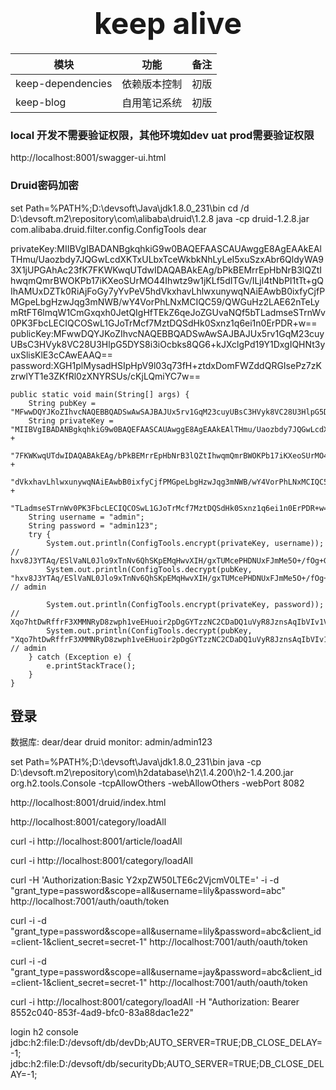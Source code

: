 # <div align='center'><font size='70'>keep alive</font></div>

<!-- ### 记录一下开发中遇到的问题 -->


|  模块   | 功能  | 备注  |
|  ----  | ----  | ----  |
| keep-dependencies | 依赖版本控制 | 初版 |
| keep-blog | 自用笔记系统 | 初版 |


### local 开发不需要验证权限，其他环境如dev uat prod需要验证权限

http://localhost:8001/swagger-ui.html

### Druid密码加密
set Path=%PATH%;D:\devsoft\Java\jdk1.8.0_231\bin
cd /d D:\devsoft\.m2\repository\com\alibaba\druid\1.2.8
java -cp druid-1.2.8.jar com.alibaba.druid.filter.config.ConfigTools dear

privateKey:MIIBVgIBADANBgkqhkiG9w0BAQEFAASCAUAwggE8AgEAAkEAlTHmu/Uaozbdy7JQGwLcdXKTxULbxTceWkbkNhLyLeI5xuSzxAbr6QldyWA93X1jUPGAhAc23fK7FKWKwqUTdwIDAQABAkEAg/bPkBEMrrEpHbNrB3lQZtIhwqmQmrBWOKPb17iKXeoSUrMO44Ihwtz9w1jKLf5dITGv/ILjl4tNbPI1tTt+gQIhAMUxDZTk0RiAjFoGy7yYvPeV5hdVkxhavLhlwxunywqNAiEAwbB0ixfyCjfPMGpeLbgHzwJqg3mNWB/wY4VorPhLNxMCIQC59/QWGuHz2LAE62nTeLymRtFT6lmqW1CmGxqxh0JetQIgHfTEkZ6qeJoZGUvaNQf5bTLadmseSTrnWv0PK3FbcLECIQCOSwL1GJoTrMcf7MztDQSdHk0Sxnz1q6ei1n0ErPDR+w==
publicKey:MFwwDQYJKoZIhvcNAQEBBQADSwAwSAJBAJUx5rv1GqM23cuyUBsC3HVyk8VC28U3HlpG5DYS8i3iOcbks8QG6+kJXclgPd19Y1DxgIQHNt3yuxSlisKlE3cCAwEAAQ==
password:XGH1plMysadHSIpHpV9l03q73fH+ztdxDomFWZddQRGIsePz7zKzrwlYT1e3ZKfRl0zXNYRSUs/cKjLQmiYC7w==

    public static void main(String[] args) {
        String pubKey = "MFwwDQYJKoZIhvcNAQEBBQADSwAwSAJBAJUx5rv1GqM23cuyUBsC3HVyk8VC28U3HlpG5DYS8i3iOcbks8QG6+kJXclgPd19Y1DxgIQHNt3yuxSlisKlE3cCAwEAAQ==";
        String privateKey = "MIIBVgIBADANBgkqhkiG9w0BAQEFAASCAUAwggE8AgEAAkEAlTHmu/Uaozbdy7JQGwLcdXKTxULbxTceWkbkNhLyLeI5xuSzxAbr6QldyWA93X1jUPGAhAc23fK" +
                "7FKWKwqUTdwIDAQABAkEAg/bPkBEMrrEpHbNrB3lQZtIhwqmQmrBWOKPb17iKXeoSUrMO44Ihwtz9w1jKLf5dITGv/ILjl4tNbPI1tTt+gQIhAMUxDZTk0RiAjFoGy7yYvPeV5h" +
                "dVkxhavLhlwxunywqNAiEAwbB0ixfyCjfPMGpeLbgHzwJqg3mNWB/wY4VorPhLNxMCIQC59/QWGuHz2LAE62nTeLymRtFT6lmqW1CmGxqxh0JetQIgHfTEkZ6qeJoZGUvaNQf5b" +
                "TLadmseSTrnWv0PK3FbcLECIQCOSwL1GJoTrMcf7MztDQSdHk0Sxnz1q6ei1n0ErPDR+w==";
        String username = "admin";
        String password = "admin123";
        try {
            System.out.println(ConfigTools.encrypt(privateKey, username)); // hxv8J3YTAq/ESlVaNL0Jlo9xTnNv6QhSKpEMqHwvXIH/gxTUMcePHDNUxFJmMe5O+/fOg+GcSp50AY9EDfviCQ==
            System.out.println(ConfigTools.decrypt(pubKey, "hxv8J3YTAq/ESlVaNL0Jlo9xTnNv6QhSKpEMqHwvXIH/gxTUMcePHDNUxFJmMe5O+/fOg+GcSp50AY9EDfviCQ==")); // admin

            System.out.println(ConfigTools.encrypt(privateKey, password)); // Xqo7htDwRffrF3XMMNRyD8zwph1veEHuoir2pDgGYTzzNC2CDaDQ1uVyR8JznsAqIbVIv1VIqnT6HO3VAn80rQ==
            System.out.println(ConfigTools.decrypt(pubKey, "Xqo7htDwRffrF3XMMNRyD8zwph1veEHuoir2pDgGYTzzNC2CDaDQ1uVyR8JznsAqIbVIv1VIqnT6HO3VAn80rQ==")); // admin
        } catch (Exception e) {
            e.printStackTrace();
        }
    }
    
## 登录
数据库: dear/dear
druid monitor: admin/admin123

set Path=%PATH%;D:\devsoft\Java\jdk1.8.0_231\bin
java -cp D:\devsoft\.m2\repository\com\h2database\h2\1.4.200\h2-1.4.200.jar org.h2.tools.Console -tcpAllowOthers -webAllowOthers -webPort 8082

http://localhost:8001/druid/index.html

http://localhost:8001/category/loadAll

curl -i http://localhost:8001/article/loadAll

curl -i http://localhost:8001/category/loadAll



curl -H 'Authorization:Basic Y2xpZW50LTE6c2VjcmV0LTE=' -i -d "grant_type=password&scope=all&username=lily&password=abc" http://localhost:7001/auth/oauth/token

curl -i -d "grant_type=password&scope=all&username=lily&password=abc&client_id=client-1&client_secret=secret-1" http://localhost:7001/auth/oauth/token

curl -i -d "grant_type=password&scope=all&username=jay&password=abc&client_id=client-1&client_secret=secret-1" http://localhost:7001/auth/oauth/token

curl -i http://localhost:8001/category/loadAll -H "Authorization: Bearer 8552c040-853f-4ad9-bfc0-83a88dac1e22"

login h2 console
jdbc:h2:file:D:/devsoft/db/devDb;AUTO_SERVER=TRUE;DB_CLOSE_DELAY=-1;
jdbc:h2:file:D:/devsoft/db/securityDb;AUTO_SERVER=TRUE;DB_CLOSE_DELAY=-1;